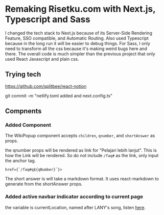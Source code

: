 # Remaking Risetku.com with Next.js, Typescript and Sass

I changed the tech stack to Next.js because of its Server-Side Rendering Feature, SSO compatible, and Automatic Routing. Also used Typescript because in the long run it will be easier to debug things. For Sass, I only need to transform all the css because it's making weird bugs here and there. The overall code is much simpler than the previous project that only used React Javascript and plain css.

## Trying tech

https://github.com/splitbee/react-notion

git commit -m "netlify.toml added and next.config.ts"

## Compnents

### Added <WikiPopup/> Component

The WikiPopup component accepts `children`, `qnumber`, and `shortAnswer` as props.

the qnumber props will be rendered as link for "Pelajari lebih lanjut". This is how the Link will be rendered. So do not include `/faq#` as the link, only input the anchor tag.
```
href={`/faq#q${qNumber}`}>
```

The short answer is will take a markdown format. It uses react-markdown to generate from the shortAnswer props.

### Added active navbar indicator according to current page

the variable is currentLocation, named after LANY's song, listen [here](https://www.youtube.com/watch?v=_PUTnwz3YSU).